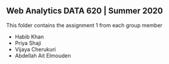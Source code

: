 ## Web Analytics DATA 620 | Summer 2020

This folder contains the assignment 1 from each group member

- Habib Khan
- Priya Shaji
- Vijaya Cherukuri
- Abdellah Ait Elmouden

